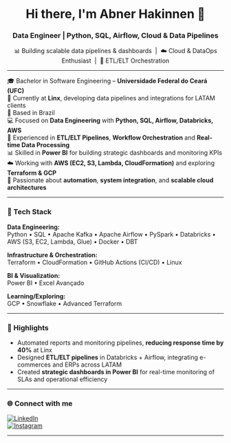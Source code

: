 <h1 align="center">Hi there, I'm Abner Hakinnen 👋</h1>
<h3 align="center">Data Engineer | Python, SQL, Airflow, Cloud & Data Pipelines</h3>

<p align="center">
  📊 Building scalable data pipelines & dashboards &nbsp;|&nbsp; ☁️ Cloud & DataOps Enthusiast &nbsp;|&nbsp; 🔄 ETL/ELT Orchestration
</p>

---

🎓 Bachelor in Software Engineering – **Universidade Federal do Ceará (UFC)**  
🏢 Currently at **Linx**, developing data pipelines and integrations for LATAM clients  
📍 Based in Brazil  
💻 Focused on **Data Engineering** with **Python, SQL, Airflow, Databricks, AWS**  
🔄 Experienced in **ETL/ELT Pipelines**, **Workflow Orchestration** and **Real-time Data Processing**  
📊 Skilled in **Power BI** for building strategic dashboards and monitoring KPIs  
☁️ Working with **AWS (EC2, S3, Lambda, CloudFormation)** and exploring **Terraform & GCP**  
🚀 Passionate about **automation**, **system integration**, and **scalable cloud architectures**

---

### 🧐 Tech Stack

**Data Engineering:**  
Python • SQL • Apache Kafka • Apache Airflow • PySpark • Databricks • AWS (S3, EC2, Lambda, Glue) • Docker • DBT  

**Infrastructure & Orchestration:**  
Terraform • CloudFormation • GitHub Actions (CI/CD) • Linux  

**BI & Visualization:**  
Power BI • Excel Avançado  

**Learning/Exploring:**  
GCP • Snowflake • Advanced Terraform  

---

### 🚀 Highlights

- Automated reports and monitoring pipelines, **reducing response time by 40%** at Linx  
- Designed **ETL/ELT pipelines** in Databricks + Airflow, integrating e-commerces and ERPs across LATAM  
- Created **strategic dashboards in Power BI** for real-time monitoring of SLAs and operational efficiency  

---

### 🌐 Connect with me
[![LinkedIn](https://img.shields.io/badge/LinkedIn-blue?style=flat&logo=linkedin&logoColor=white)](https://www.linkedin.com/in/abnerhakinnen/)  
[![Instagram](https://img.shields.io/badge/Instagram-E4405F?style=flat&logo=instagram&logoColor=white)](http://instagram.com/abnerhakinnen)

---
